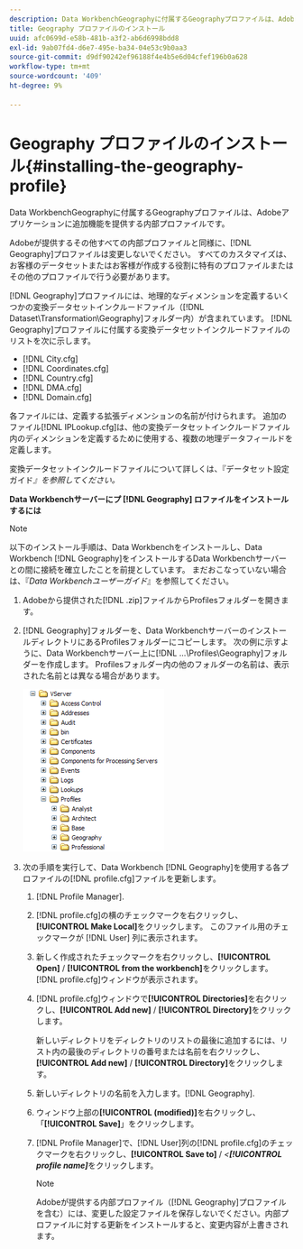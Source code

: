 ```yaml
---
description: Data WorkbenchGeographyに付属するGeographyプロファイルは、Adobeアプリケーションに追加機能を提供する内部プロファイルです。
title: Geography プロファイルのインストール
uuid: afc0699d-e58b-481b-a3f2-ab6d6998bdd8
exl-id: 9ab07fd4-d6e7-495e-ba34-04e53c9b0aa3
source-git-commit: d9df90242ef96188f4e4b5e6d04cfef196b0a628
workflow-type: tm+mt
source-wordcount: '409'
ht-degree: 9%

---
```


# Geography プロファイルのインストール{#installing-the-geography-profile}

Data WorkbenchGeographyに付属するGeographyプロファイルは、Adobeアプリケーションに追加機能を提供する内部プロファイルです。

Adobeが提供するその他すべての内部プロファイルと同様に、[!DNL Geography]プロファイルは変更しないでください。 すべてのカスタマイズは、お客様のデータセットまたはお客様が作成する役割に特有のプロファイルまたはその他のプロファイルで行う必要があります。

[!DNL Geography]プロファイルには、地理的なディメンションを定義するいくつかの変換データセットインクルードファイル（[!DNL Dataset\Transformation\Geography]フォルダー内）が含まれています。 [!DNL Geography]プロファイルに付属する変換データセットインクルードファイルのリストを次に示します。

* [!DNL City.cfg]
* [!DNL Coordinates.cfg]
* [!DNL Country.cfg]
* [!DNL DMA.cfg]
* [!DNL Domain.cfg]

各ファイルには、定義する拡張ディメンションの名前が付けられます。 追加のファイル[!DNL IPLookup.cfg]は、他の変換データセットインクルードファイル内のディメンションを定義するために使用する、複数の地理データフィールドを定義します。

変換データセットインクルードファイルについて詳しくは、『データセット設定ガイド&#x200B;*』を参照してください。*

**Data Workbenchサーバーにプ [!DNL Geography] ロファイルをインストールするには**

>[!NOTE]
>
>以下のインストール手順は、Data Workbenchをインストールし、Data Workbench [!DNL Geography]をインストールするData Workbenchサーバーとの間に接続を確立したことを前提としています。 まだおこなっていない場合は、『*Data Workbenchユーザーガイド*』を参照してください。

1. Adobeから提供された[!DNL .zip]ファイルからProfilesフォルダーを開きます。
1. [!DNL Geography]フォルダーを、Data WorkbenchサーバーのインストールディレクトリにあるProfilesフォルダーにコピーします。 次の例に示すように、Data Workbenchサーバー上に[!DNL ...\Profiles\Geography]フォルダーを作成します。 Profilesフォルダー内の他のフォルダーの名前は、表示された名前とは異なる場合があります。

   ![ステップ情報](assets/Geo_installProfiles_dir.png)

1. 次の手順を実行して、Data Workbench [!DNL Geography]を使用する各プロファイルの[!DNL profile.cfg]ファイルを更新します。

   1.  [!DNL Profile Manager].
   1. [!DNL profile.cfg]の横のチェックマークを右クリックし、**[!UICONTROL Make Local]**&#x200B;をクリックします。 このファイル用のチェックマークが [!DNL User] 列に表示されます。

   1. 新しく作成されたチェックマークを右クリックし、**[!UICONTROL Open]** / **[!UICONTROL from the workbench]**&#x200B;をクリックします。 [!DNL profile.cfg]ウィンドウが表示されます。

   1. [!DNL profile.cfg]ウィンドウで&#x200B;**[!UICONTROL Directories]**&#x200B;を右クリックし、**[!UICONTROL Add new]** / **[!UICONTROL Directory]**&#x200B;をクリックします。

      新しいディレクトリをディレクトリのリストの最後に追加するには、リスト内の最後のディレクトリの番号または名前を右クリックし、**[!UICONTROL Add new]** / **[!UICONTROL Directory]**&#x200B;をクリックします。

   1. 新しいディレクトリの名前を入力します。[!DNL Geography].
   1. ウィンドウ上部の&#x200B;**[!UICONTROL (modified)]**&#x200B;を右クリックし、「**[!UICONTROL Save]**」をクリックします。

   1. [!DNL Profile Manager]で、[!DNL User]列の[!DNL profile.cfg]のチェックマークを右クリックし、**[!UICONTROL Save to]** / *&lt;**[!UICONTROL profile name]***&#x200B;をクリックします。

      >[!NOTE]
      >
      >Adobeが提供する内部プロファイル（[!DNL Geography]プロファイルを含む）には、変更した設定ファイルを保存しないでください。内部プロファイルに対する更新をインストールすると、変更内容が上書きされます。
